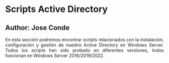 # Scripts Active Directory 
## Author: Jose Conde 

<p style="text-align: justify;"> En esta sección podremos encontrar scripts relacionados con la instalación, configuración y gestión de nuestro Active Directory en Windows Server. Todos los scripts han sido probado en diferentes versiones, todos funcionan en Windows Server 2016/2019/2022.</p>
